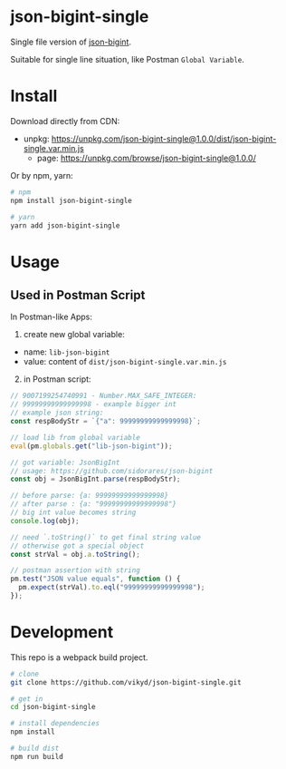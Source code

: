 # json-bigint-single

Single file version of [json-bigint](https://github.com/sidorares/json-bigint).

Suitable for single line situation, like Postman `Global Variable`.

# Install

Download directly from CDN:

- unpkg: https://unpkg.com/json-bigint-single@1.0.0/dist/json-bigint-single.var.min.js
  - page: https://unpkg.com/browse/json-bigint-single@1.0.0/

Or by npm, yarn:

```sh
# npm
npm install json-bigint-single

# yarn
yarn add json-bigint-single
```

# Usage

## Used in Postman Script

In Postman-like Apps:

1. create new global variable:

- name: `lib-json-bigint`
- value: content of `dist/json-bigint-single.var.min.js`

2. in Postman script:

```js
// 9007199254740991 - Number.MAX_SAFE_INTEGER:
// 99999999999999998 - example bigger int
// example json string:
const respBodyStr = `{"a": 99999999999999998}`;

// load lib from global variable
eval(pm.globals.get("lib-json-bigint"));

// got variable: JsonBigInt
// usage: https://github.com/sidorares/json-bigint
const obj = JsonBigInt.parse(respBodyStr);

// before parse: {a: 99999999999999998}
// after parse : {a: "99999999999999998"}
// big int value becomes string
console.log(obj);

// need `.toString()` to get final string value
// otherwise got a special object
const strVal = obj.a.toString();

// postman assertion with string
pm.test("JSON value equals", function () {
  pm.expect(strVal).to.eql("99999999999999998");
});
```

# Development

This repo is a webpack build project.

```sh
# clone
git clone https://github.com/vikyd/json-bigint-single.git

# get in
cd json-bigint-single

# install dependencies
npm install

# build dist
npm run build
```
